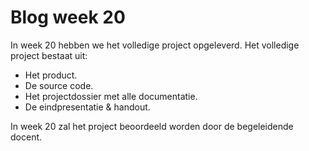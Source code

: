 # Blog week 20 #

In week 20 hebben we het volledige project opgeleverd. Het volledige project bestaat uit:
<ul>
<li>Het product.</li>
<li>De source code.</li>
<li>Het projectdossier met alle documentatie.</li>
<li>De eindpresentatie & handout.</li>
</ul>

In week 20 zal het project beoordeeld worden door de begeleidende docent.